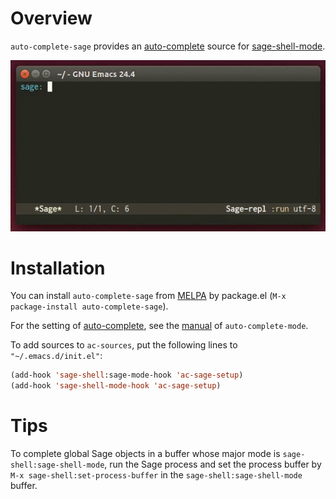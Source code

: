 # Overview

`auto-complete-sage` provides an [auto-complete](https://github.com/auto-complete/auto-complete)
 source for [sage-shell-mode](https://github.com/stakemori/sage-shell-mode).

![ac-sage](images/ac-sage.gif)

# Installation
You can install `auto-complete-sage` from
[MELPA](https://github.com/milkypostman/melpa.git) by package.el
(`M-x package-install auto-complete-sage`).

For the setting of [auto-complete](https://github.com/auto-complete/auto-complete),
see the [manual](http://cx4a.org/software/auto-complete/manual.html)
of `auto-complete-mode`.

To add sources to `ac-sources`, put the following lines to `"~/.emacs.d/init.el"`:
```lisp
(add-hook 'sage-shell:sage-mode-hook 'ac-sage-setup)
(add-hook 'sage-shell-mode-hook 'ac-sage-setup)
```

# Tips
To complete global Sage objects in a buffer whose major mode is
`sage-shell:sage-shell-mode`,
run the Sage process and set the process buffer by
`M-x sage-shell:set-process-buffer` in the `sage-shell:sage-shell-mode`
 buffer.
